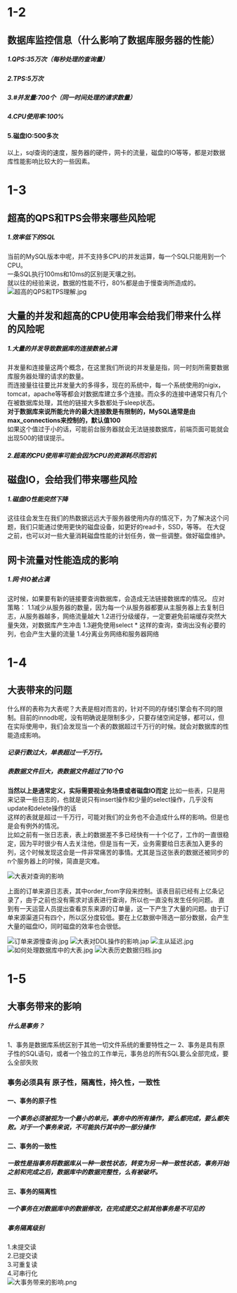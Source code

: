 # 1-2
## 数据库监控信息（什么影响了数据库服务器的性能）
##### 1.QPS:35万次（每秒处理的查询量）
##### 2.TPS:5万次
##### 3.#并发量:700个（同一时间处理的请求数量） 
##### 4.CPU使用率:100%
#### 5.磁盘IO:500多次

以上，sql查询的速度，服务器的硬件，网卡的流量，磁盘的IO等等，都是对数据库性能影响比较大的一些因素。

# 1-3
## 超高的QPS和TPS会带来哪些风险呢
##### 1.效率低下的SQL
当前的MySQL版本中呢，并不支持多CPU的并发运算，每一个SQL只能用到一个CPU。   
一条SQL执行100ms和10ms的区别是天壤之别。  
就以往的经验来说，数据的性能不行，80%都是由于慢查询所造成的。  
![超高的QPS和TPS理解.jpg](./image/超高的QPS和TPS理解.jpg)

## 大量的并发和超高的CPU使用率会给我们带来什么样的风险呢
##### 1.大量的并发导致数据库的连接数被占满
并发量和连接量这两个概念，在这里我们所说的并发量是指，同一时刻所需要数据库服务器处理的请求的数量。   
而连接量往往要比并发量大的多得多，现在的系统中，每一个系统使用的nigix，tomcat，apache等等都会对数据库建立多个连接。而众多的连接中通常只有几个在被数据库处理，其他的链接大多数都处于sleep状态。  
**对于数据库来说所能允许的最大连接数是有限制的，MySQL通常是由max_connections来控制的，默认值100**  
如果这个值过于小的话，可能前台服务器就会无法链接数据库，前端页面可能就会出现500的错误提示。

##### 2.超高的CPU使用率可能会因为CPU的资源耗尽而宕机
## 磁盘IO，会给我们带来哪些风险
##### 1.磁盘IO性能突然下降
这往往会发生在我们的热数据远远大于服务器使用内存的情况下，为了解决这个问题，我们只能通过使用更快的磁盘设备，如更好的read卡，SSD，等等。
在大促之前，也可以对一些大量消耗磁盘性能的计划任务，做一些调整。做好磁盘维护。

## 网卡流量对性能造成的影响
##### 1.网卡IO被占满
这时候，如果要有新的链接要查询数据库，会造成无法链接数据库的情况。
应对策略：
1.1减少从服务器的数量，因为每一个从服务器都要从主服务器上去复制日志，从服务器越多，网络流量越大
1.2进行分级缓存，一定要避免前端缓存突然大量失效，对数据库产生冲击
1.3避免使用select * 这样的查询，查询出没有必要的列，也会产生大量的流量
1.4分离业务网络和服务器网络

# 1-4 
## 大表带来的问题
什么样的表称为大表呢？大表是相对而言的，针对不同的存储引擎会有不同的限制。目前的innodb呢，没有明确说是限制多少，只要存储空间足够，都可以，但在实际使用中，我们会发现当一个表的数据超过千万行的时候。就会对数据库的性能造成影响。
##### 记录行数过大，单表超过一千万行。
##### 表数据文件巨大，表数据文件超过了10个G
**当然以上是通常定义，实际需要视业务场景或者磁盘IO而定**
比如一些表，只是用来记录一些日志的，也就是说只有insert操作和少量的select操作，几乎没有update和delete操作的话  
这样的表就是超过一千万行，可能对我们的业务也不会造成什么样的影响。但是也是会有例外的情况。  
比如之前有一张日志表，表上的数据差不多已经快有一十个亿了，工作的一直很稳定，因为平时很少有人去关注他，但是当有一天，业务需要给日志表加入更多的列，这个时候发现这会是一件非常痛苦的事情。尤其是当这张表的数据还被同步的n个服务器上的时候，简直是灾难。

![大表对查询的影响](./image/大表对查询的影响.jpg)

上面的订单来源日志表，其中order_from字段来控制。该表目前已经有上亿条记录了，由于之前也没有需求对该表进行查询，所以也一直没有发生任何问题。
直到有一天运营人员提出查看京东来源的订单量，这一下产生了大量的问题。由于订单来源渠道只有四个，所以区分度较低。要在上亿数据中筛选一部分数据，会产生大量的磁盘IO，同时磁盘的效率也会很低。

![订单来源慢查询.jpg](./image/订单来源慢查询.jpg)
![大表对DDL操作的影响.jap](./image/大表对DDL操作的影响.jpg)
![主从延迟.jpg](./image/主从延迟.jpg)
![如何处理数据库中的大表.jpg](./image/如何处理数据库中的大表.jpg)
![大表历史数据归档.jpg](./image/大表历史数据归档.jpg)

# 1-5
## 大事务带来的影响
##### 什么是事务？
1、事务是数据库系统区别于其他一切文件系统的重要特性之一
2、事务是具有原子性的SQL语句，或者一个独立的工作单元，事务总的所有SQL要么全部完成，要么全部失败
### 事务必须具有 原子性，隔离性，持久性，一致性
#### 一、事务的原子性
##### 一个事务必须被视为一个最小的单元，事务中的所有操作，要么都完成，要么都失败。对于一个事务来说，不可能执行其中的一部分操作
#### 二、事务的一致性
##### 一致性是指事务将数据库从一种一致性状态，转变为另一种一致性状态，事务开始之前和完成之后，数据库中的数据完整性，么有被破坏。
#### 三、事务的隔离性
##### 一个事务在对数据库中的数据修改，在完成提交之前其他事务是不可见的
##### 事务隔离级别
1.未提交读  
2.已提交读  
3.可重复读  
4.可串行化  
![大事务带来的影响.png](./image/大事务带来的影响.png)



